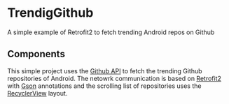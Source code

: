 # TrendigGithub
A simple example of Retrofit2 to fetch trending Android repos on Github

## Components

This simple project uses the [Github API](https://developer.github.com/v3/search/) to fetch the trending Github repositories of Android.
The netowrk communication is based on [Retrofit2](https://square.github.io/retrofit/) with [Gson](https://sites.google.com/site/gson/gson-user-guide) annotations and the scrolling list of repositories uses the [RecyclerView](https://developer.android.com/guide/topics/ui/layout/recyclerview) layout.
